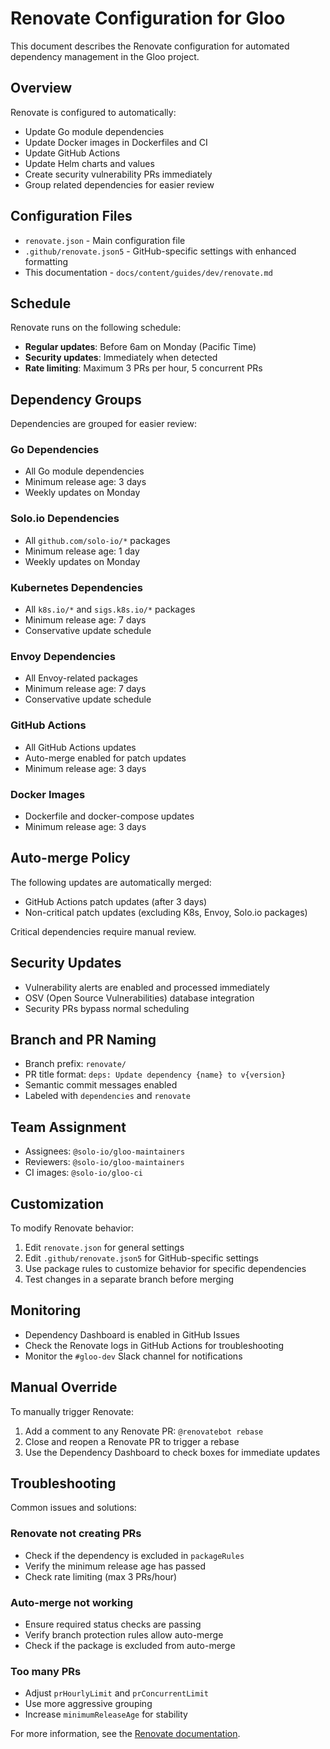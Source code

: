 # Renovate Configuration for Gloo

This document describes the Renovate configuration for automated dependency management in the Gloo project.

## Overview

Renovate is configured to automatically:
- Update Go module dependencies
- Update Docker images in Dockerfiles and CI
- Update GitHub Actions
- Update Helm charts and values
- Create security vulnerability PRs immediately
- Group related dependencies for easier review

## Configuration Files

- `renovate.json` - Main configuration file
- `.github/renovate.json5` - GitHub-specific settings with enhanced formatting
- This documentation - `docs/content/guides/dev/renovate.md`

## Schedule

Renovate runs on the following schedule:
- **Regular updates**: Before 6am on Monday (Pacific Time)
- **Security updates**: Immediately when detected
- **Rate limiting**: Maximum 3 PRs per hour, 5 concurrent PRs

## Dependency Groups

Dependencies are grouped for easier review:

### Go Dependencies
- All Go module dependencies
- Minimum release age: 3 days
- Weekly updates on Monday

### Solo.io Dependencies
- All `github.com/solo-io/*` packages
- Minimum release age: 1 day
- Weekly updates on Monday

### Kubernetes Dependencies
- All `k8s.io/*` and `sigs.k8s.io/*` packages
- Minimum release age: 7 days
- Conservative update schedule

### Envoy Dependencies
- All Envoy-related packages
- Minimum release age: 7 days
- Conservative update schedule

### GitHub Actions
- All GitHub Actions updates
- Auto-merge enabled for patch updates
- Minimum release age: 3 days

### Docker Images
- Dockerfile and docker-compose updates
- Minimum release age: 3 days

## Auto-merge Policy

The following updates are automatically merged:
- GitHub Actions patch updates (after 3 days)
- Non-critical patch updates (excluding K8s, Envoy, Solo.io packages)

Critical dependencies require manual review.

## Security Updates

- Vulnerability alerts are enabled and processed immediately
- OSV (Open Source Vulnerabilities) database integration
- Security PRs bypass normal scheduling

## Branch and PR Naming

- Branch prefix: `renovate/`
- PR title format: `deps: Update dependency {name} to v{version}`
- Semantic commit messages enabled
- Labeled with `dependencies` and `renovate`

## Team Assignment

- Assignees: `@solo-io/gloo-maintainers`
- Reviewers: `@solo-io/gloo-maintainers`
- CI images: `@solo-io/gloo-ci`

## Customization

To modify Renovate behavior:

1. Edit `renovate.json` for general settings
2. Edit `.github/renovate.json5` for GitHub-specific settings
3. Use package rules to customize behavior for specific dependencies
4. Test changes in a separate branch before merging

## Monitoring

- Dependency Dashboard is enabled in GitHub Issues
- Check the Renovate logs in GitHub Actions for troubleshooting
- Monitor the `#gloo-dev` Slack channel for notifications

## Manual Override

To manually trigger Renovate:
1. Add a comment to any Renovate PR: `@renovatebot rebase`
2. Close and reopen a Renovate PR to trigger a rebase
3. Use the Dependency Dashboard to check boxes for immediate updates

## Troubleshooting

Common issues and solutions:

### Renovate not creating PRs
- Check if the dependency is excluded in `packageRules`
- Verify the minimum release age has passed
- Check rate limiting (max 3 PRs/hour)

### Auto-merge not working
- Ensure required status checks are passing
- Verify branch protection rules allow auto-merge
- Check if the package is excluded from auto-merge

### Too many PRs
- Adjust `prHourlyLimit` and `prConcurrentLimit`
- Use more aggressive grouping
- Increase `minimumReleaseAge` for stability

For more information, see the [Renovate documentation](https://docs.renovatebot.com/). 